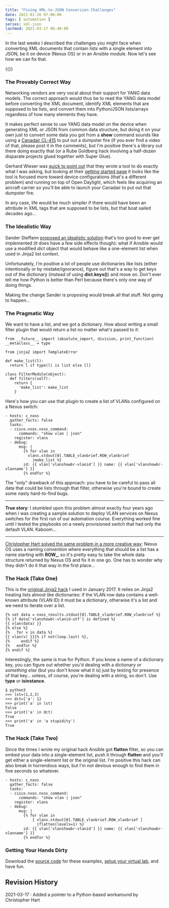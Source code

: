 ```yaml
---
title: "Fixing XML-to-JSON Conversion Challenges"
date: 2021-01-26 07:06:00
tags: [ automation ]
series: xml-json
lastmod: 2021-03-17 06:40:00
---
```

In the last weeks I described the challenges you might face when converting XML documents that contain lists with a single element into JSON, be it on device (Nexus OS) or in an Ansible module. Now let's see how we can fix that.

{{<series single="1">}}
<!--more-->
### The Provably Correct Way

Networking vendors are very vocal about their support for YANG data models. The correct approach would thus be to read the YANG data model before converting the XML document, identify XML elements that are supposed to be lists, and convert them into Python/JSON lists/arrays regardless of how many elements they have.

It makes perfect sense to use YANG data model on the device when generating XML or JSON from common data structure, but doing it on your own just to convert some data you got from a **show** command sounds like using a [Canadair CL-415](https://en.wikipedia.org/wiki/Canadair_CL-415) to put out a dumpster fire (if you ever find a video of that, please post it in the comments), but I'm positive there's a library out there doing exactly that (or a Rube Goldberg hack involving a half-dozen disparate projects glued together with Super Glue).

Gerhard Wieser was [quick to point out](https://twitter.com/G_wieser/status/1349658380034519040) that they wrote a tool to do exactly what I was asking, but looking at their [getting started page](https://docs.frinx.io/frinx-odl-distribution/oxygen/getting-started.html) it looks like the tool is focused more toward device configurations (that's a different problem) and running on top of Open Daylight, which feels like acquiring an aircraft carrier so you'll be able to launch your Canadair to put out that dumpster fire.

In any case, life would be much simpler if there would have been an attribute in XML tags that are supposed to be lists, but that boat sailed decades ago...

### The Idealistic Way

Sander Steffann [proposed an idealistic solution](https://blog.ipspace.net/2021/01/beware-xml-json-information-loss.html#cv2-341) that's too good to ever get implemented (it does have a few side effects though): what if Ansible would use a modified *dict* object that would behave like a one-element list when used in Jinja2 list context.

Unfortunately, I'm positive a lot of people use dictionaries like lists (either intentionally or by mistake/ignorance), figure out that's a way to get keys out of the dictionary (instead of using **dict.keys()**) and move on. Don't ever tell me how Python is better than Perl because there's only one way of doing things.

Making the change Sander is proposing would break all that stuff. Not going to happen...

### The Pragmatic Way

We want to have a list, and we got a dictionary. How about writing a small filter plugin that would return a list no matter what's passed to it:

```
from __future__ import (absolute_import, division, print_function)
__metaclass__ = type

from jinja2 import TemplateError

def make_list(l):
  return l if type(l) is list else [l]

class FilterModule(object):
  def filters(self):
    return {
      'make_list': make_list
    }
```

Here's how you can use that plugin to create a list of VLANs configured on a Nexus switch:

```
- hosts: c_nxos
  gather_facts: false
  tasks:
  - cisco.nxos.nxos_command:
      commands: "show vlan | json"
    register: vlans
  - debug:
      msg: |
        {% for vlan in 
          vlans.stdout[0].TABLE_vlanbrief.ROW_vlanbrief
            |make_list %}
        id: {{ vlan['vlanshowbr-vlanid'] }} name: {{ vlan['vlanshowbr-vlanname'] }}
        {% endfor %}
```

The "only" drawback of this approach: you have to be careful to pass all data that could be lists through that filter, otherwise you're bound to create some nasty hard-to-find bugs.

---

**True story**: I stumbled upon this problem almost exactly four years ago when I was creating a sample solution to deploy VLAN services on Nexus switches for the first run of our automation course. Everything worked fine until I tested the playbooks on a newly provisioned switch that had only the default VLAN. Kaboom...

---

[Christopher Hart solved the same problem in a more creative way](https://www.chrisjhart.com/Normalizing-JSON-Data-Structure-Output-On-Cisco-NX-OS-With-Python/): Nexus OS uses a naming convention where everything that should be a list has a name starting with **ROW\_**, so it's pretty easy to take the whole data structure returned by Nexus OS and fix it in one go. One has to wonder why they didn't do it that way in the first place...

### The Hack (Take One)

This is the [original Jinja2 hack](https://github.com/ipspace/VLAN-service/blob/VLAN_Cleanup/getinfo/nxos-vlans.j2) I used in January 2017. It relies on Jinja2 treating lists almost like dictionaries: if the VLAN row data contains a well-known attribute (VLAN ID) it must be a dictionary, otherwise it's a list and we need to iterate over a list. 

```
{% set data = nxos_results.stdout[0].TABLE_vlanbrief.ROW_vlanbrief %}
{% if data['vlanshowbr-vlanid-utf'] is defined %}
{{ vlan(data) }}
{% else %}
{%   for v in data %}
{{ vlan(v) }}{% if not(loop.last) %},
{%     endif %}
{%   endfor %}
{% endif %}
```

Interestingly, the same is true for Python. If you know a name of a dictionary key, you can figure out whether you'd dealing with a dictionary *or something else* (but you don't know what it is) just by testing for presence of that key... unless, of course, you're dealing with a string, so don't. Use **type** or **isinstance**.

```
$ python3
>>> lst=(1,2,3)
>>> dct={'a': 1}
>>> print('a' in lst)
False
>>> print('a' in dct)
True
>>> print('a' in 'a stupidity')
True
```

### The Hack (Take Two)

Since the times I wrote my original hack Ansible got **flatten** filter, so you can embed your data into a single-element list, push it through **flatten** and you'll get either a single-element list or the original list. I'm positive this hack can also break in horrendous ways, but I'm not devious enough to find them in five seconds so whatever.

```
- hosts: c_nxos
  gather_facts: false
  tasks:
  - cisco.nxos.nxos_command:
      commands: "show vlan | json"
    register: vlans
  - debug:
      msg: |
        {% for vlan in 
            [ vlans.stdout[0].TABLE_vlanbrief.ROW_vlanbrief ]
              |flatten(levels=1) %}
        id: {{ vlan['vlanshowbr-vlanid'] }} name: {{ vlan['vlanshowbr-vlanname'] }}
        {% endfor %}
```

### Getting Your Hands Dirty

Download the [source code](https://github.com/ipspace/netlab-examples/tree/master/Ansible/XML) for these examples, [setup your virtual lab](https://github.com/ipspace/netlab-examples/blob/master/Ansible/XML/README.md), and have fun.

## Revision History

2021-03-17
: Added a pointer to a Python-based workaround by Christopher Hart


